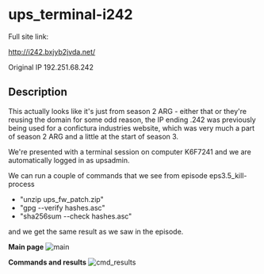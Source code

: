 ups_terminal-i242
==

Full site link: 

http://i242.bxjyb2jvda.net/

Original IP 192.251.68.242

Description
--

This actually looks like it's just from season 2 ARG  - either that or they're reusing the domain for some odd reason, the IP ending .242 was previously being used for a confictura industries website, which was very much a part of season 2 ARG and a little at the start of season 3. 

We're presented with a terminal session on computer K6F7241 and we are automatically logged in as upsadmin. 

We can run a couple of commands that we see from episode eps3.5_kill-process

- "unzip ups_fw_patch.zip"
- "gpg --verify hashes.asc"
- "sha256sum --check hashes.asc"

and we get the same result as we saw in the episode. 

**Main page**
![main](https://github.com/z3r07h/Mr-R0B0T-s03-ARG/blob/sites/Sites/ups_terminal-i242/screenshots/01-terminal_access.jpg)

**Commands and results**
![cmd_results](https://github.com/z3r07h/Mr-R0B0T-s03-ARG/blob/sites/Sites/ups_terminal-i242/screenshots/02-terminal_commands.jpg)


